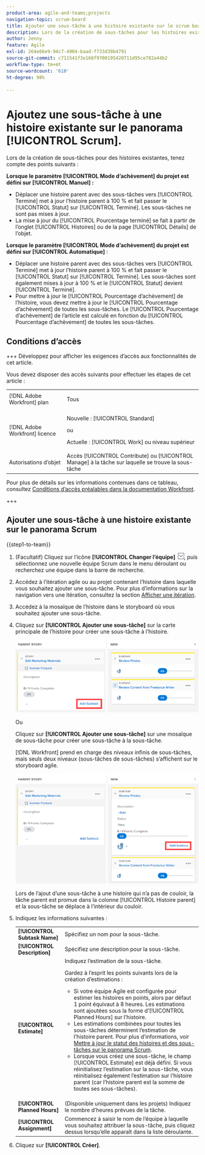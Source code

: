 ```yaml
---
product-area: agile-and-teams;projects
navigation-topic: scrum-board
title: Ajouter une sous-tâche à une histoire existante sur le scrum board
description: Lors de la création de sous-tâches pour les histoires existantes, gardez à l’esprit le paramètre « Mode d’achèvement » du projet, car cela affecte la manière dont les articles sont mis à jour.
author: Jenny
feature: Agile
exl-id: 264e66e9-94c7-4904-baad-f733d39b4791
source-git-commit: c711541f3e166f9700195420711d95ce782a44b2
workflow-type: tm+mt
source-wordcount: '610'
ht-degree: 98%

---
```


# Ajoutez une sous-tâche à une histoire existante sur le panorama [!UICONTROL Scrum].

Lors de la création de sous-tâches pour des histoires existantes, tenez compte des points suivants :

**Lorsque le paramètre [!UICONTROL Mode d’achèvement] du projet est défini sur [!UICONTROL Manuel] :**

* Déplacer une histoire parent avec des sous-tâches vers [!UICONTROL Terminé] met à jour l’histoire parent à 100 % et fait passer le [!UICONTROL Statut] sur [!UICONTROL Terminé]. Les sous-tâches ne sont pas mises à jour.
* La mise à jour du [!UICONTROL Pourcentage terminé] se fait à partir de l’onglet [!UICONTROL Histoires] ou de la page [!UICONTROL Détails] de l’objet.

**Lorsque le paramètre [!UICONTROL Mode d’achèvement] du projet est défini sur [!UICONTROL Automatique]** :

* Déplacer une histoire parent avec des sous-tâches vers [!UICONTROL Terminé] met à jour l’histoire parent à 100 % et fait passer le [!UICONTROL Statut] sur [!UICONTROL Terminé]. Les sous-tâches sont également mises à jour à 100 % et le [!UICONTROL Statut] devient [!UICONTROL Terminé].
* Pour mettre à jour le [!UICONTROL Pourcentage d’achèvement] de l’histoire, vous devez mettre à jour le [!UICONTROL Pourcentage d’achèvement] de toutes les sous-tâches. Le [!UICONTROL Pourcentage d’achèvement] de l’article est calculé en fonction du [!UICONTROL Pourcentage d’achèvement] de toutes les sous-tâches.

## Conditions d’accès

+++ Développez pour afficher les exigences d’accès aux fonctionnalités de cet article.

Vous devez disposer des accès suivants pour effectuer les étapes de cet article :

<table style="table-layout:auto"> 
 <tbody> 
  <tr> 
   <td role="rowheader">[!DNL Adobe Workfront] plan</td> 
   <td> <p>Tous</p> </td> 
  </tr> 
  <tr> 
   <td role="rowheader">[!DNL Adobe Workfront] licence</td> 
   <td> <p>Nouvelle : [!UICONTROL Standard]</p> 
   ou
   <p>Actuelle : [!UICONTROL Work] ou niveau supérieur</p> </td> 
  </tr>
   <tr> 
   <td role="rowheader">Autorisations d’objet</td> 
   <td>Accès [!UICONTROL Contribute] ou [!UICONTROL Manage] à la tâche sur laquelle se trouve la sous-tâche </td> 
  </tr>
 </tbody> 
</table>

Pour plus de détails sur les informations contenues dans ce tableau, consultez [Conditions d’accès préalables dans la documentation Workfront](/help/quicksilver/administration-and-setup/add-users/access-levels-and-object-permissions/access-level-requirements-in-documentation.md).

+++

## Ajouter une sous-tâche à une histoire existante sur le panorama Scrum

{{step1-to-team}}

1. (Facultatif) Cliquez sur l’icône **[!UICONTROL Changer l’équipe]** ![icône Changer l’équipe](assets/switch-team-icon.png), puis sélectionnez une nouvelle équipe Scrum dans le menu déroulant ou recherchez une équipe dans la barre de recherche.

1. Accédez à l’itération agile ou au projet contenant l’histoire dans laquelle vous souhaitez ajouter une sous-tâche. Pour plus d’informations sur la navigation vers une itération, consultez la section [Afficher une itération](../../../agile/use-scrum-in-an-agile-team/iterations/view-iteration.md).
1. Accédez à la mosaïque de l’histoire dans le storyboard où vous souhaitez ajouter une sous-tâche.
1. Cliquez sur **[!UICONTROL Ajouter une sous-tâche]** sur la carte principale de l’histoire pour créer une sous-tâche à l’histoire.

   ![Ajouter une sous-tâche](assets/agile-story-addsubtask-NWE.png)

   Ou

   Cliquez sur **[!UICONTROL Ajouter une sous-tâche]** sur une mosaïque de sous-tâche pour créer une sous-tâche à la sous-tâche.

   [!DNL Workfront] prend en charge des niveaux infinis de sous-tâches, mais seuls deux niveaux (sous-tâches de sous-tâches) s’affichent sur le storyboard agile.

   ![Ajouter une sous-tâche](assets/agile-story-addsubtask2-NWE.png)

   Lors de l’ajout d’une sous-tâche à une histoire qui n’a pas de couloir, la tâche parent est promue dans la colonne [!UICONTROL Histoire parent] et la sous-tâche se déplace à l’intérieur du couloir.

1. Indiquez les informations suivantes :

   <table style="table-layout:auto">
    <col>
    <col>
    <tbody>
     <tr>
      <td role="rowheader"><strong>[!UICONTROL Subtask Name]</strong></td>
      <td> Spécifiez un nom pour la sous-tâche.</td>
     </tr>
     <tr>
      <td role="rowheader"><strong>[!UICONTROL Description]</strong></td>
      <td>Spécifiez une description pour la sous-tâche.</td>
     </tr>
     <tr>
      <td role="rowheader"><strong>[!UICONTROL Estimate]</strong></td>
      <td>Indiquez l’estimation de la sous-tâche.<br><p>Gardez à l’esprit les points suivants lors de la création d’estimations :</p>
       <ul>
        <li>Si votre équipe Agile est configurée pour estimer les histoires en points, alors par défaut 1 point équivaut à 8 heures. Les estimations sont ajoutées sous la forme d’[!UICONTROL Planned Hours] sur l’histoire.</li>
        <li>Les estimations combinées pour toutes les sous-tâches déterminent l’estimation de l’histoire parent. Pour plus d’informations, voir <a href="../../../agile/use-scrum-in-an-agile-team/scrum-board/update-status-of-stories-and-subtasks.md" class="MCXref xref">Mettre à jour le statut des histoires et des sous-tâches sur le panorama Scrum</a>.</li>
        <li>Lorsque vous créez une sous-tâche, le champ [!UICONTROL Estimate] est déjà défini. Si vous réinitialisez l’estimation sur la sous-tâche, vous réinitialisez également l’estimation sur l’histoire parent (car l’histoire parent est la somme de toutes ses sous-tâches).</li>
       </ul><br></td>
     </tr>
     <tr>
      <td role="rowheader"><strong>[!UICONTROL Planned Hours]</strong></td>
      <td> (Disponible uniquement dans les projets) Indiquez le nombre d’heures prévues de la tâche.</td>
     </tr>
     <tr>
      <td role="rowheader"><strong>[!UICONTROL Assignment]</strong></td>
      <td>Commencez à saisir le nom de l’équipe à laquelle vous souhaitez attribuer la sous-tâche, puis cliquez dessus lorsqu’elle apparaît dans la liste déroulante.</td>
     </tr>
    </tbody>
   </table>

1. Cliquez sur **[!UICONTROL Créer]**.
